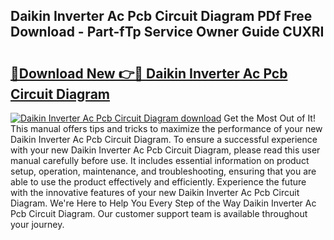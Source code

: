 ## Daikin Inverter Ac Pcb Circuit Diagram PDf Free Download - Part-fTp Service Owner Guide CUXRI

# <h2><a href="http://dfnmif.blite.top/?on=Daikin+Inverter+Ac+Pcb+Circuit+Diagram">🔗Download New 👉🔴 Daikin Inverter Ac Pcb Circuit Diagram</a></h2>

[![Daikin Inverter Ac Pcb Circuit Diagram download](https://i.imgur.com/lujVjoI.png)](http://dfnmif.blite.top/?on=Daikin+Inverter+Ac+Pcb+Circuit+Diagram)
Get the Most Out of It! This manual offers tips and tricks to maximize the performance of your new Daikin Inverter Ac Pcb Circuit Diagram. To ensure a successful experience with your new Daikin Inverter Ac Pcb Circuit Diagram, please read this user manual carefully before use. It includes essential information on product setup, operation, maintenance, and troubleshooting, ensuring that you are able to use the product effectively and efficiently. Experience the future with the innovative features of your new Daikin Inverter Ac Pcb Circuit Diagram. We're Here to Help You Every Step of the Way Daikin Inverter Ac Pcb Circuit Diagram. Our customer support team is available throughout your journey.
